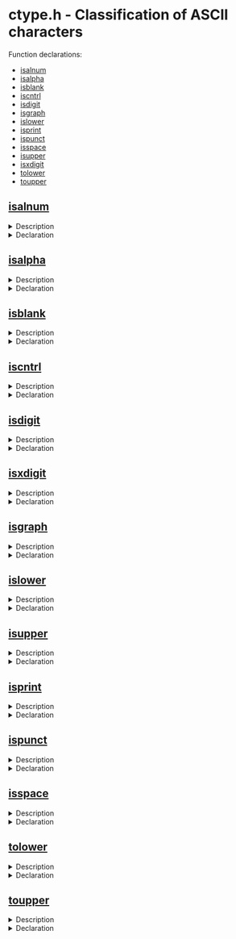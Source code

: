 
# ctype.h - Classification of ASCII characters

Function declarations:

- [isalnum](#isalnum)
- [isalpha](#isalpha)
- [isblank](#isblank)
- [iscntrl](#iscntrl)
- [isdigit](#isdigit)
- [isgraph](#isgraph)
- [islower](#islower)
- [isprint](#isprint)
- [ispunct](#ispunct)
- [isspace](#isspace)
- [isupper](#isupper)
- [isxdigit](#isxdigit)
- [tolower](#tolower)
- [toupper](#toupper)

## [isalnum](#isalnum)

<details><summary>Description</summary>

Function checks whether given integer is an ASCII code representing a letter or
a digit. These characters are lowercase letters ('a'..'z'), uppercase letters
('A'..'Z') and digits ('0'..'9').

</details>

<details><summary>Declaration</summary>

```c
int isalnum(int c);
```

</details>

## [isalpha](#isalpha)

<details><summary>Description</summary>

Function checks whether given integer is an ASCII code representing a letter.
These characters are lowercase letters ('a'..'z') and uppercase letters.

</details>

<details><summary>Declaration</summary>

```c
int isalpha(int c);
```

</details>

## [isblank](#isblank)

<details><summary>Description</summary>

Checks whether a character is a space (' ') or a horizontal tab ('\t')

</details>

<details><summary>Declaration</summary>

```c
int isblank(int c);
```

</details>

## [iscntrl](#iscntrl)

<details><summary>Description</summary>

Checks whether a character is a control character
('\x00' through '\x1f' and '\x7f').

</details>

<details><summary>Declaration</summary>

```c
int iscntrl(int c);
```

</details>

## [isdigit](#isdigit)

<details><summary>Description</summary>

Checks whether a character is a digit ('0' through '9')

</details>

<details><summary>Declaration</summary>

```c
int isdigit(int c);
```
</details>

## [isxdigit](#isxdigit)

<details><summary>Description</summary>

Checks whether a character is a hexadecimal digit ('0' through '9', 'a' through 'f' or 'A' through 'F')

</details>

<details><summary>Declaration</summary>

```c
int isxdigit(int c);
```
</details>

## [isgraph](#isgraph)

<details><summary>Description</summary>

Checks whether a character is a

- Number;
- Letter;
- or punctuation

</details>

<details><summary>Declaration</summary>

```c
int isgraph(int c);
```
</details>

## [islower](#islower)

<details><summary>Description</summary>

Checks whether a character is a lowercase letter ('a' through 'z')

</details>

<details><summary>Declaration</summary>

```c
int islower(int c);
```
</details>

## [isupper](#isupper)

<details><summary>Description</summary>

Checks whether a character is a uppercase letter ('A' through 'Z')

</details>

<details><summary>Declaration</summary>

```c
int islower(int c);
```
</details>

## [isprint](#isprint)

<details><summary>Description</summary>

Checks whether a character is a

- Number;
- Letter;
- Space;
- or punctuation

</details>

<details><summary>Declaration</summary>

```c
int isprint(int c);
```
</details>

## [ispunct](#ispunct)

<details><summary>Description</summary>

Checks whether a character is a punctuation character (one of `!"#$%&'()*+,-./:;<=>?@[\]^_{|}~`
or backtick).

</details>

<details><summary>Declaration</summary>

```c
int ispunct(int c);
```
</details>

## [isspace](#isspace)

<details><summary>Description</summary>

Function checks whether given integer is a whitespace character. These
characters include whitespace (' '), form feed ('\f'), line feed ('\n'),
carriage return ('\r'), horizontal and vertical tab ('\t' and '\v').

</details>

<details><summary>Declaration</summary>

```c
int isspace(int c);
```

</details>

## [tolower](#tolower)

<details><summary>Description</summary>

If the character is an uppercase letter returns lowercase version of it. Otherwise
returns the character unmodified.

</details>

<details><summary>Declaration</summary>

```c
int tolower(int c);
```
</details>

## [toupper](#toupper)

<details><summary>Description</summary>

If the character is an lowercase letter returns uppercase version of it. Otherwise
returns the character unmodified.

</details>

<details><summary>Declaration</summary>

```c
int toupper(int c);
```
</details>
